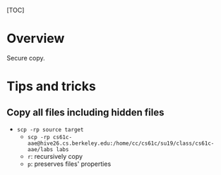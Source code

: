 [TOC]

# Overview

Secure copy.

# Tips and tricks

## Copy all files including hidden files

- `scp -rp source target`
    + `scp -rp cs61c-aae@hive26.cs.berkeley.edu:/home/cc/cs61c/su19/class/cs61c-aae/labs labs`
    + `r`: recursively copy
    + `p`: preserves files' properties
